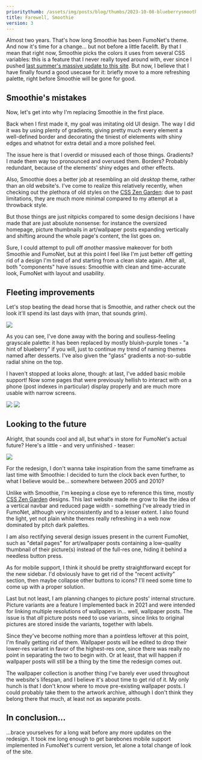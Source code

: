 ```yaml
---
prioritythumb: /assets/img/posts/blog/thumbs/2023-10-08-blueberrysmoothie_teaser.png
title: Farewell, Smoothie
version: 3
---
```

Almost two years.
That's how long Smoothie has been FumoNet's theme.
And now it's time for a change... but not before a little facelift.
By that I mean that right now, Smoothie picks the colors it uses from several CSS variables: this is a feature that I never really toyed around with, ever since I pushed [last summer's massive update to this site](/blog/2022-06-13-smoothieupdate).
But now, I believe that I have finally found a good usecase for it: briefly move to a more refreshing palette, right before Smoothie will be gone for good.

## Smoothie's mistakes
Now, let's get into why I'm replacing Smoothie in the first place.

Back when I first made it, my goal was imitating old UI design.
The way I did it was by using plenty of gradients, giving pretty much every element a well-defined border and decorating the tiniest of elelements with shiny edges and whatnot for extra detail and a more polished feel.

The issue here is that I overdid or misused each of those things.
Gradients? I made them way too pronounced and overused them.
Borders? Probably redundant, because of the elements' shiny edges and other effects.

Also, Smoothie does a better job at resembling an old *desktop* theme, rather than an old website's.
I've come to realize this relatively recently, when checking out the plethora of old styles on the [CSS Zen Garden](https://www.csszengarden.com/): due to past limitations, they are much more minimal compared to my attempt at a throwback style.

But those things are just nitpicks compared to some design decisions I have made that are just absolute nonsense: for instance the oversized homepage, picture thumbnails in art/wallpaper posts expanding vertically and shifting around the whole page's content, the list goes on.

Sure, I could attempt to pull off *another* massive makeover for both Smoothie and FumoNet, but at this point I feel like I'm just better off getting rid of a design I'm tired of and starting from a clean slate again.
After all, both "components" have issues: Smoothie with clean and time-accurate look, FumoNet with layout and usability.

## Fleeting improvements
Let's stop beating the dead horse that is Smoothie, and rather check out the look it'll spend its last days with (man, that sounds grim).

![](/assets/img/posts/blog/2023-10-08-blueberrysmoothie_home.png)

As you can see, I've done away with the boring and soulless-feeling grayscale palette: it has been replaced by mostly bluish-purple tones - "a hint of blueberry" if you will, just to continue my trend of naming themes named after desserts.
I've also given the "glass" gradients a not-so-subtle radial shine on the top.

I haven't stopped at looks alone, though: at last, I've added basic mobile support!
Now some pages that were previously hellish to interact with on a phone (post indexes in particular) display properly and are much more usable with narrow screens.

![](/assets/img/posts/blog/2023-10-08-blueberrysmoothie_artindex.png)
![](/assets/img/posts/blog/2023-10-08-blueberrysmoothie_artdetail.png)

## Looking to the future
Alright, that sounds cool and all, but what's in store for FumoNet's actual future?
Here's a little - and very unfinished - teaser:

![](/assets/img/posts/blog/2023-10-08-blueberrysmoothie_teaser.png)

For the redesign, I don't wanna take inspiration from the same timeframe as last time with Smoothie: I decided to turn the clock back even further, to what I believe would be... somewhere between 2005 and 2010?

Unlike with Smoothie, I'm keeping a close eye to reference this time, mostly [CSS Zen Garden](https://www.csszengarden.com/) designs.
This last website made me grow to like the idea of a vertical navbar and reduced page width - something I've already tried in FumoNet, although very inconsistently and to a lesser extent.
I also found the light, yet not plain white themes really refreshing in a web now dominated by pitch dark palettes.

I am also rectifying several design issues present in the current FumoNet, such as "detail pages" for art/wallpaper posts containing a low-quality thumbnail of their picture(s) instead of the full-res one, hiding it behind a needless button press.

As for mobile support, I think it should be pretty straightforward except for the new sidebar.
I'd obviously have to get rid of the "recent activity" section, then maybe collapse other buttons to icons?
I'll need some time to come up with a proper solution.

Last but not least, I am planning changes to picture posts' internal structure.
Picture variants are a feature I implemented back in 2021 and were intended for linking multiple  resolutions of wallpapers in... well, wallpaper posts.
The issue is that *all* picture posts need to use variants, since links to original pictures are stored inside the variants, together with labels.

Since they've become nothing more than a pointless leftover at this point, I'm finally getting rid of them.
Wallpaper posts will be edited to drop their lower-res variant in favor of the highest-res one, since there was really no point in separating the two to begin with.
Or at least, that will happen if wallpaper posts will still be a thing by the time the redesign comes out.

The wallpaper collection is another thing I've barely ever used throughout the website's lifespan, and I believe it's about time to get rid of it.
My only hunch is that I don't know where to move pre-existing wallpaper posts.
I could probably take them to the artwork archive, although I don't think they belong there that much, at least not as separate posts.

## In conclusion...
...brace yourselves for a long wait before any more updates on the redesign.
It took me long enough to get barebones mobile support implemented in FumoNet's current version, let alone a total change of look of the site.
